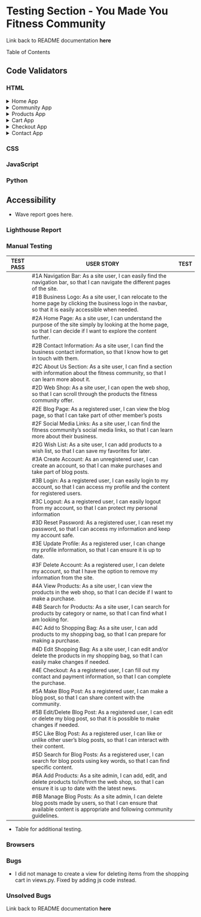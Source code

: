 # Testing Section - You Made You Fitness Community

Link back to README documentation **here**

Table of Contents

## Code Validators

### HTML

<details>
<summary>Home App</summary>
<br>

![home page html validation](/documentation/testing/html-validation-home-page.png)
</details>

<details>
<summary>Community App</summary>
<br>

![community unauthorized user html validation](/documentation/testing/html-validation-community-unauthorized.png)

![community start html validation](/documentation/testing/html-validation-community-start.png)

![community recipe list html validation](/documentation/testing/html-validation-recipe-list.png)

![community workout list html validation](/documentation/testing/html-validation-workout-list.png)

![community other post html validation](/documentation/testing/html-validation-other-post-list.png)

![community recipe detail html validation](/documentation/testing/html-validation-recipe-detail.png)

![community workout detail html validation](/documentation/testing/html-validation-workout-detail.png)

![community other post detail html validation](/documentation/testing/html-validation-other-detail.png)

![community add recipe html validation](/documentation/testing/html-validation-add-recipe.png)

![community add workout html validation](/documentation/testing/html-validation-add-workout.png)

![community add other post html validation](/documentation/testing/html-validation-add-other-post.png)

![community edit recipe html validation](/documentation/testing/html-validation-edit-recipe.png)

![community edit workout html validation](/documentation/testing/html-validation-edit-workout.png)

![community edit other post html validation](/documentation/testing/html-validation-edit-other-post.png)

</details>

<details>
<summary>Products App</summary>

![product guide list html validation](/documentation/testing/)
<br>

</details>

<details>
<summary>Cart App</summary>
<br>

</details>

<details>
<summary>Checkout App</summary>
<br>

![checkout view html validation](/documentation/testing/html-validation-checkout-page.png)

![checkout success html validation](/documentation/testing/html-validation-checkout-success-page.png)
</details>

<details>
<summary>Contact App</summary>
<br>

</details>



### CSS

### JavaScript

### Python

## Accessibility

- Wave report goes here.

### Lighthouse Report

### Manual Testing

| TEST PASS | USER STORY | TEST | 
| --- | ----------- | ----------- |
|  | #1A Navigation Bar: As a site user, I can easily find the navigation bar, so that I can navigate the different pages of the site. |    |
|  | #1B Business Logo: As a site user, I can relocate to the home page by clicking the business logo in the navbar, so that it is easily accessible when needed.  |    |
|  | #2A Home Page: As a site user, I can understand the purpose of the site simply by looking at the home page, so that I can decide if I want to explore the content further. |    |
|  | #2B Contact Information: As a site user, I can find the business contact information, so that I know how to get in touch with them.  |    |
|  | #2C About Us Section: As a site user, I can find a section with information about the fitness community, so that I can learn more about it.  |    |
|  | #2D Web Shop: As a site user, I can open the web shop, so that I can scroll through the products the fitness community offer. |    |
|  | #2E Blog Page: As a registered user, I can view the blog page, so that I can take part of other member’s posts |    |
|  | #2F Social Media Links: As a site user, I can find the fitness community’s social media links, so that I can learn more about their business. |    |
|  | #2G Wish List: As a site user, I can add products to a wish list, so that I can save my favorites for later.  |    |
|  | #3A Create Account: As an unregistered user, I can create an account, so that I can make purchases and take part of blog posts.  |    |
|  | #3B Login: As a registered user, I can easily login to my account, so that I can access my profile and the content for registered users.  |    |
|  | #3C Logout: As a registered user, I can easily logout from my account, so that I can protect my personal information |    |
|  | #3D Reset Password: As a registered user, I can reset my password, so that I can access my information and keep my account safe.  |    |
|  | #3E Update Profile: As a registered user, I can change my profile information, so that I can ensure it is up to date.  |    |
|  | #3F Delete Account: As a registered user, I can delete my account, so that I have the option to remove my information from the site.  |    |
|  | #4A View Products: As a site user, I can view the products in the web shop, so that I can decide if I want to make a purchase. |    |
|  | #4B Search for Products: As a site user, I can search for products by category or name, so that I can find what I am looking for.  |    |
|  | #4C Add to Shopping Bag: As a site user, I can add products to my shopping bag, so that I can prepare for making a purchase. |    |
|  | #4D Edit Shopping Bag: As a site user, I can edit and/or delete the products in my shopping bag, so that I can easily make changes if needed. |    |
|  | #4E Checkout: As a registered user, I can fill out my contact and payment information, so that I can complete the purchase.  |    |
|  | #5A Make Blog Post: As a registered user, I can make a blog post, so that I can share content with the community. |    |
|  | #5B Edit/Delete Blog Post: As a registered user, I can edit or delete my blog post, so that it is possible to make changes if needed. |    |
|  | #5C Like Blog Post: As a registered user, I can like or unlike other user’s blog posts, so that I can interact with their content. |    |
|  | #5D Search for Blog Posts: As a registered user, I can search for blog posts using key words, so that I can find specific content. |    |
|  | #6A Add Products: As a site admin, I can add, edit, and delete products to/in/from the web shop, so that I can ensure it is up to date with the latest news. |    |
|  | #6B Manage Blog Posts: As a site admin, I can delete blog posts made by users, so that I can ensure that available content is appropriate and following community guidelines. |    |

- Table for additional testing.

### Browsers

### Bugs

- I did not manage to create a view for deleting items from the shopping cart in views.py. Fixed by adding js code instead.

### Unsolved Bugs

Link back to README documentation **here**

